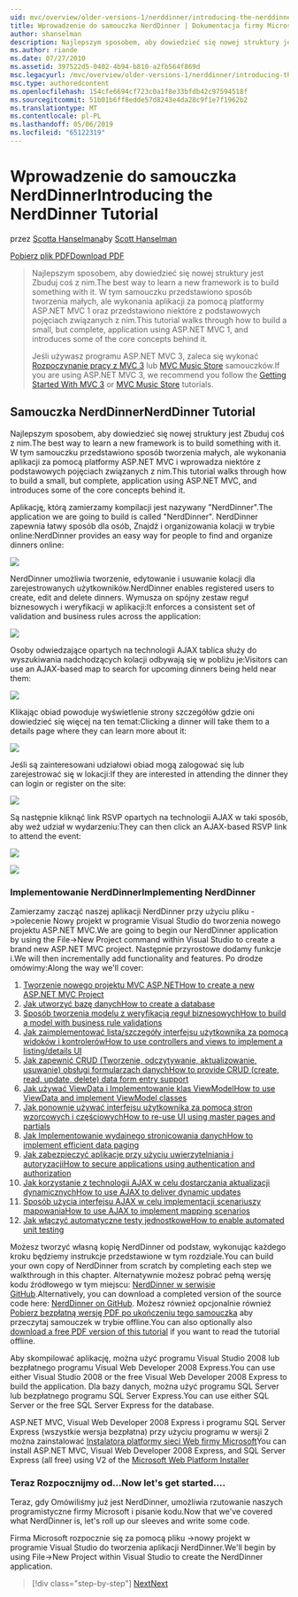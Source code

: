 ```yaml
---
uid: mvc/overview/older-versions-1/nerddinner/introducing-the-nerddinner-tutorial
title: Wprowadzenie do samouczka NerdDinner | Dokumentacja firmy Microsoft
author: shanselman
description: Najlepszym sposobem, aby dowiedzieć się nowej struktury jest Zbuduj coś z nim. Ten samouczek zawiera szczegółowe instrukcje dotyczące tworzenia aplikacji mały, ale pełny, za pomocą ASP.NE...
ms.author: riande
ms.date: 07/27/2010
ms.assetid: 397522d5-0402-4b94-b810-a2fb564f869d
msc.legacyurl: /mvc/overview/older-versions-1/nerddinner/introducing-the-nerddinner-tutorial
msc.type: authoredcontent
ms.openlocfilehash: 154cfe6694cf723c0a1f8e33bfdb42c97594518f
ms.sourcegitcommit: 51b01b6ff8edde57d8243e4da28c9f1e7f1962b2
ms.translationtype: MT
ms.contentlocale: pl-PL
ms.lasthandoff: 05/06/2019
ms.locfileid: "65122319"
---
```

# <a name="introducing-the-nerddinner-tutorial"></a><span data-ttu-id="bcc54-104">Wprowadzenie do samouczka NerdDinner</span><span class="sxs-lookup"><span data-stu-id="bcc54-104">Introducing the NerdDinner Tutorial</span></span>

<span data-ttu-id="bcc54-105">przez [Scotta Hanselmana](https://github.com/shanselman)</span><span class="sxs-lookup"><span data-stu-id="bcc54-105">by [Scott Hanselman](https://github.com/shanselman)</span></span>

[<span data-ttu-id="bcc54-106">Pobierz plik PDF</span><span class="sxs-lookup"><span data-stu-id="bcc54-106">Download PDF</span></span>](http://aspnetmvcbook.s3.amazonaws.com/aspnetmvc-nerdinner_v1.pdf)

> <span data-ttu-id="bcc54-107">Najlepszym sposobem, aby dowiedzieć się nowej struktury jest Zbuduj coś z nim.</span><span class="sxs-lookup"><span data-stu-id="bcc54-107">The best way to learn a new framework is to build something with it.</span></span> <span data-ttu-id="bcc54-108">W tym samouczku przedstawiono sposób tworzenia małych, ale wykonania aplikacji za pomocą platformy ASP.NET MVC 1 oraz przedstawiono niektóre z podstawowych pojęciach związanych z nim.</span><span class="sxs-lookup"><span data-stu-id="bcc54-108">This tutorial walks through how to build a small, but complete, application using ASP.NET MVC 1, and introduces some of the core concepts behind it.</span></span>
> 
> <span data-ttu-id="bcc54-109">Jeśli używasz programu ASP.NET MVC 3, zaleca się wykonać [Rozpoczynanie pracy z MVC 3](../../older-versions/getting-started-with-aspnet-mvc3/cs/intro-to-aspnet-mvc-3.md) lub [MVC Music Store](../../older-versions/mvc-music-store/mvc-music-store-part-1.md) samouczków.</span><span class="sxs-lookup"><span data-stu-id="bcc54-109">If you are using ASP.NET MVC 3, we recommend you follow the [Getting Started With MVC 3](../../older-versions/getting-started-with-aspnet-mvc3/cs/intro-to-aspnet-mvc-3.md) or [MVC Music Store](../../older-versions/mvc-music-store/mvc-music-store-part-1.md) tutorials.</span></span>

## <a name="nerddinner-tutorial"></a><span data-ttu-id="bcc54-110">Samouczka NerdDinner</span><span class="sxs-lookup"><span data-stu-id="bcc54-110">NerdDinner Tutorial</span></span>

<span data-ttu-id="bcc54-111">Najlepszym sposobem, aby dowiedzieć się nowej struktury jest Zbuduj coś z nim.</span><span class="sxs-lookup"><span data-stu-id="bcc54-111">The best way to learn a new framework is to build something with it.</span></span> <span data-ttu-id="bcc54-112">W tym samouczku przedstawiono sposób tworzenia małych, ale wykonania aplikacji za pomocą platformy ASP.NET MVC i wprowadza niektóre z podstawowych pojęciach związanych z nim.</span><span class="sxs-lookup"><span data-stu-id="bcc54-112">This tutorial walks through how to build a small, but complete, application using ASP.NET MVC, and introduces some of the core concepts behind it.</span></span>

<span data-ttu-id="bcc54-113">Aplikację, którą zamierzamy kompilacji jest nazywany "NerdDinner".</span><span class="sxs-lookup"><span data-stu-id="bcc54-113">The application we are going to build is called "NerdDinner".</span></span> <span data-ttu-id="bcc54-114">NerdDinner zapewnia łatwy sposób dla osób, Znajdź i organizowania kolacji w trybie online:</span><span class="sxs-lookup"><span data-stu-id="bcc54-114">NerdDinner provides an easy way for people to find and organize dinners online:</span></span>

![](introducing-the-nerddinner-tutorial/_static/image1.png)

<span data-ttu-id="bcc54-115">NerdDinner umożliwia tworzenie, edytowanie i usuwanie kolacji dla zarejestrowanych użytkowników.</span><span class="sxs-lookup"><span data-stu-id="bcc54-115">NerdDinner enables registered users to create, edit and delete dinners.</span></span> <span data-ttu-id="bcc54-116">Wymusza on spójny zestaw reguł biznesowych i weryfikacji w aplikacji:</span><span class="sxs-lookup"><span data-stu-id="bcc54-116">It enforces a consistent set of validation and business rules across the application:</span></span>

![](introducing-the-nerddinner-tutorial/_static/image2.png)

<span data-ttu-id="bcc54-117">Osoby odwiedzające opartych na technologii AJAX tablica służy do wyszukiwania nadchodzących kolacji odbywają się w pobliżu je:</span><span class="sxs-lookup"><span data-stu-id="bcc54-117">Visitors can use an AJAX-based map to search for upcoming dinners being held near them:</span></span>

![](introducing-the-nerddinner-tutorial/_static/image3.png)

<span data-ttu-id="bcc54-118">Klikając obiad powoduje wyświetlenie strony szczegółów gdzie oni dowiedzieć się więcej na ten temat:</span><span class="sxs-lookup"><span data-stu-id="bcc54-118">Clicking a dinner will take them to a details page where they can learn more about it:</span></span>

![](introducing-the-nerddinner-tutorial/_static/image4.png)

<span data-ttu-id="bcc54-119">Jeśli są zainteresowani udziałowi obiad mogą zalogować się lub zarejestrować się w lokacji:</span><span class="sxs-lookup"><span data-stu-id="bcc54-119">If they are interested in attending the dinner they can login or register on the site:</span></span>

![](introducing-the-nerddinner-tutorial/_static/image5.png)

<span data-ttu-id="bcc54-120">Są następnie kliknąć link RSVP opartych na technologii AJAX w taki sposób, aby weź udział w wydarzeniu:</span><span class="sxs-lookup"><span data-stu-id="bcc54-120">They can then click an AJAX-based RSVP link to attend the event:</span></span>

![](introducing-the-nerddinner-tutorial/_static/image6.png)

![](introducing-the-nerddinner-tutorial/_static/image7.png)

### <a name="implementing-nerddinner"></a><span data-ttu-id="bcc54-121">Implementowanie NerdDinner</span><span class="sxs-lookup"><span data-stu-id="bcc54-121">Implementing NerdDinner</span></span>

<span data-ttu-id="bcc54-122">Zamierzamy zacząć naszej aplikacji NerdDinner przy użyciu pliku -&gt;polecenie Nowy projekt w programie Visual Studio do tworzenia nowego projektu ASP.NET MVC.</span><span class="sxs-lookup"><span data-stu-id="bcc54-122">We are going to begin our NerdDinner application by using the File-&gt;New Project command within Visual Studio to create a brand new ASP.NET MVC project.</span></span> <span data-ttu-id="bcc54-123">Następnie przyrostowe dodamy funkcje i.</span><span class="sxs-lookup"><span data-stu-id="bcc54-123">We will then incrementally add functionality and features.</span></span> <span data-ttu-id="bcc54-124">Po drodze omówimy:</span><span class="sxs-lookup"><span data-stu-id="bcc54-124">Along the way we'll cover:</span></span>

1. [<span data-ttu-id="bcc54-125">Tworzenie nowego projektu MVC ASP.NET</span><span class="sxs-lookup"><span data-stu-id="bcc54-125">How to create a new ASP.NET MVC Project</span></span>](create-a-new-aspnet-mvc-project.md)
2. [<span data-ttu-id="bcc54-126">Jak utworzyć bazę danych</span><span class="sxs-lookup"><span data-stu-id="bcc54-126">How to create a database</span></span>](create-a-database.md)
3. [<span data-ttu-id="bcc54-127">Sposób tworzenia modelu z weryfikacją reguł biznesowych</span><span class="sxs-lookup"><span data-stu-id="bcc54-127">How to build a model with business rule validations</span></span>](build-a-model-with-business-rule-validations.md)
4. [<span data-ttu-id="bcc54-128">Jak zaimplementować lista/szczegóły interfejsu użytkownika za pomocą widoków i kontrolerów</span><span class="sxs-lookup"><span data-stu-id="bcc54-128">How to use controllers and views to implement a listing/details UI</span></span>](use-controllers-and-views-to-implement-a-listingdetails-ui.md)
5. [<span data-ttu-id="bcc54-129">Jak zapewnić CRUD (Tworzenie, odczytywanie, aktualizowanie, usuwanie) obsługi formularzach danych</span><span class="sxs-lookup"><span data-stu-id="bcc54-129">How to provide CRUD (create, read, update, delete) data form entry support</span></span>](provide-crud-create-read-update-delete-data-form-entry-support.md)
6. [<span data-ttu-id="bcc54-130">Jak używać ViewData i Implementowanie klas ViewModel</span><span class="sxs-lookup"><span data-stu-id="bcc54-130">How to use ViewData and implement ViewModel classes</span></span>](use-viewdata-and-implement-viewmodel-classes.md)
7. [<span data-ttu-id="bcc54-131">Jak ponownie używać interfejsu użytkownika za pomocą stron wzorcowych i częściowych</span><span class="sxs-lookup"><span data-stu-id="bcc54-131">How to re-use UI using master pages and partials</span></span>](re-use-ui-using-master-pages-and-partials.md)
8. [<span data-ttu-id="bcc54-132">Jak Implementowanie wydajnego stronicowania danych</span><span class="sxs-lookup"><span data-stu-id="bcc54-132">How to implement efficient data paging</span></span>](implement-efficient-data-paging.md)
9. [<span data-ttu-id="bcc54-133">Jak zabezpieczyć aplikacje przy użyciu uwierzytelniania i autoryzacji</span><span class="sxs-lookup"><span data-stu-id="bcc54-133">How to secure applications using authentication and authorization</span></span>](secure-applications-using-authentication-and-authorization.md)
10. [<span data-ttu-id="bcc54-134">Jak korzystanie z technologii AJAX w celu dostarczania aktualizacji dynamicznych</span><span class="sxs-lookup"><span data-stu-id="bcc54-134">How to use AJAX to deliver dynamic updates</span></span>](use-ajax-to-deliver-dynamic-updates.md)
11. [<span data-ttu-id="bcc54-135">Sposób użycia interfejsu AJAX w celu implementacji scenariuszy mapowania</span><span class="sxs-lookup"><span data-stu-id="bcc54-135">How to use AJAX to implement mapping scenarios</span></span>](use-ajax-to-implement-mapping-scenarios.md)
12. [<span data-ttu-id="bcc54-136">Jak włączyć automatyczne testy jednostkowe</span><span class="sxs-lookup"><span data-stu-id="bcc54-136">How to enable automated unit testing</span></span>](enable-automated-unit-testing.md)

<span data-ttu-id="bcc54-137">Możesz tworzyć własną kopię NerdDinner od podstaw, wykonując każdego kroku będziemy instrukcje przedstawione w tym rozdziale.</span><span class="sxs-lookup"><span data-stu-id="bcc54-137">You can build your own copy of NerdDinner from scratch by completing each step we walkthrough in this chapter.</span></span> <span data-ttu-id="bcc54-138">Alternatywnie możesz pobrać pełną wersję kodu źródłowego w tym miejscu: [NerdDinner w serwisie GitHub](https://github.com/AspNetMVPSamples/NerdDinner).</span><span class="sxs-lookup"><span data-stu-id="bcc54-138">Alternatively, you can download a completed version of the source code here: [NerdDinner on GitHub](https://github.com/AspNetMVPSamples/NerdDinner).</span></span> <span data-ttu-id="bcc54-139">Możesz również opcjonalnie również [Pobierz bezpłatną wersję PDF po ukończeniu tego samouczka](http://aspnetmvcbook.s3.amazonaws.com/aspnetmvc-nerdinner_v1.pdf) aby przeczytaj samouczek w trybie offline.</span><span class="sxs-lookup"><span data-stu-id="bcc54-139">You can also optionally also [download a free PDF version of this tutorial](http://aspnetmvcbook.s3.amazonaws.com/aspnetmvc-nerdinner_v1.pdf) if you want to read the tutorial offline.</span></span>

<span data-ttu-id="bcc54-140">Aby skompilować aplikację, można użyć programu Visual Studio 2008 lub bezpłatnego programu Visual Web Developer 2008 Express.</span><span class="sxs-lookup"><span data-stu-id="bcc54-140">You can use either Visual Studio 2008 or the free Visual Web Developer 2008 Express to build the application.</span></span> <span data-ttu-id="bcc54-141">Dla bazy danych, można użyć programu SQL Server lub bezpłatnego programu SQL Server Express.</span><span class="sxs-lookup"><span data-stu-id="bcc54-141">You can use either SQL Server or the free SQL Server Express for the database.</span></span>

<span data-ttu-id="bcc54-142">ASP.NET MVC, Visual Web Developer 2008 Express i programu SQL Server Express (wszystkie wersja bezpłatna) przy użyciu programu w wersji 2 można zainstalować [Instalatora platformy sieci Web firmy Microsoft](https://www.microsoft.com/web/downloads/platform.aspx)</span><span class="sxs-lookup"><span data-stu-id="bcc54-142">You can install ASP.NET MVC, Visual Web Developer 2008 Express, and SQL Server Express (all free) using V2 of the [Microsoft Web Platform Installer](https://www.microsoft.com/web/downloads/platform.aspx)</span></span>

### <a name="now-lets-get-started"></a><span data-ttu-id="bcc54-143">Teraz Rozpocznijmy od...</span><span class="sxs-lookup"><span data-stu-id="bcc54-143">Now let's get started....</span></span>

<span data-ttu-id="bcc54-144">Teraz, gdy Omówiliśmy już jest NerdDinner, umożliwia rzutowanie naszych programistyczne firmy Microsoft i pisanie kodu.</span><span class="sxs-lookup"><span data-stu-id="bcc54-144">Now that we've covered what NerdDinner is, let's roll up our sleeves and write some code.</span></span>

<span data-ttu-id="bcc54-145">Firma Microsoft rozpocznie się za pomocą pliku -&gt;nowy projekt w programie Visual Studio do tworzenia aplikacji NerdDinner.</span><span class="sxs-lookup"><span data-stu-id="bcc54-145">We'll begin by using File-&gt;New Project within Visual Studio to create the NerdDinner application.</span></span>

> [!div class="step-by-step"]
> [<span data-ttu-id="bcc54-146">Next</span><span class="sxs-lookup"><span data-stu-id="bcc54-146">Next</span></span>](create-a-new-aspnet-mvc-project.md)
